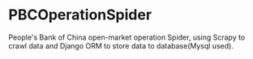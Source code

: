 # PBCOperationSpider
People's Bank of China open-market operation Spider, using Scrapy to crawl data and Django ORM to store data to database(Mysql used).

